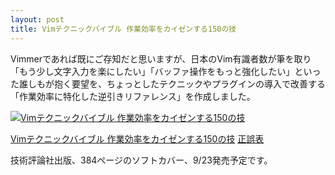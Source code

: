 ```yaml
---
layout: post
title: Vimテクニックバイブル 作業効率をカイゼンする150の技
---
```


Vimmerであれば既にご存知だと思いますが、日本のVim有識者数が筆を取り「もう少し文字入力を楽にしたい」「バッファ操作をもっと強化したい」といった誰しもが抱く要望を、ちょっとしたテクニックやプラグインの導入で改善する「作業効率に特化した逆引きリファレンス」を作成しました。

[![Vimテクニックバイブル 作業効率をカイゼンする150の技](http://ec3.images-amazon.com/images/I/51-u-wPOtlL._SL500_AA300_.jpg)](http://www.amazon.co.jp/Vim%E3%83%86%E3%82%AF%E3%83%8B%E3%83%83%E3%82%AF%E3%83%90%E3%82%A4%E3%83%96%E3%83%AB-%EF%BD%9E%E4%BD%9C%E6%A5%AD%E5%8A%B9%E7%8E%87%E3%82%92%E3%82%AB%E3%82%A4%E3%82%BC%E3%83%B3%E3%81%99%E3%82%8B150%E3%81%AE%E6%8A%80-Vim%E3%82%B5%E3%83%9D%E3%83%BC%E3%82%BF%E3%83%BC%E3%82%BA/dp/4774147958)

[Vimテクニックバイブル 作業効率をカイゼンする150の技](http://www.amazon.co.jp/Vim%E3%83%86%E3%82%AF%E3%83%8B%E3%83%83%E3%82%AF%E3%83%90%E3%82%A4%E3%83%96%E3%83%AB-%EF%BD%9E%E4%BD%9C%E6%A5%AD%E5%8A%B9%E7%8E%87%E3%82%92%E3%82%AB%E3%82%A4%E3%82%BC%E3%83%B3%E3%81%99%E3%82%8B150%E3%81%AE%E6%8A%80-Vim%E3%82%B5%E3%83%9D%E3%83%BC%E3%82%BF%E3%83%BC%E3%82%BA/dp/4774147958)  [正誤表](http://vim-jp.org/docs/books/vim-technique-bible/corrigenda.html)

技術評論社出版、384ページのソフトカバー、9/23発売予定です。

